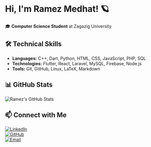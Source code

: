 # Hi, I'm Ramez Medhat! 🪐

🎓 **Computer Science Student** at Zagazig University 

## 🛠 Technical Skills  

- **Languages:** C++, Dart, Python, HTML, CSS, JavaScript, PHP, SQL  
- **Technologies:** Flutter, React, Laravel, MySQL, Firebase, Node.js  
- **Tools:** Git, GitHub, Linux, LaTeX, Markdown  

## 📊 GitHub Stats  

![Ramez's GitHub Stats](https://github-readme-stats.vercel.app/api?username=r6mez&show_icons=true&theme=radical)  


## 📫 Connect with Me  

[![LinkedIn](https://img.shields.io/badge/LinkedIn-%230077B5.svg?style=for-the-badge&logo=linkedin&logoColor=white)](https://www.linkedin.com/in/r6mez/)  
[![GitHub](https://img.shields.io/badge/GitHub-%23121011.svg?style=for-the-badge&logo=github&logoColor=white)](https://github.com/r6mez)  
[![Email](https://img.shields.io/badge/Email-%23D14836.svg?style=for-the-badge&logo=gmail&logoColor=white)](mailto:iramezdev@gmail.com)